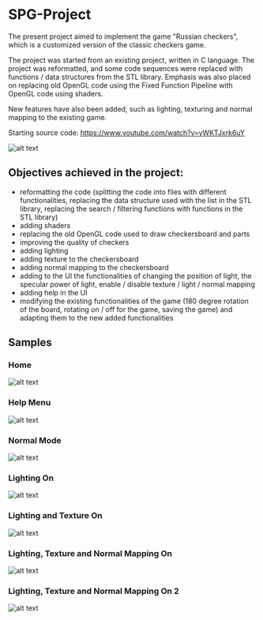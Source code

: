 # SPG-ProjectThe present project aimed to implement the game "Russian checkers", which is a customized version of the classic checkers game. The project was started from an existing project, written in C language. The project was reformatted, and some code sequences were replaced with functions / data structures from the STL library. Emphasis was also placed on replacing old OpenGL code using the Fixed Function Pipeline with OpenGL code using shaders. New features have also been added, such as lighting, texturing and normal mapping to the existing game.Starting source code:https://www.youtube.com/watch?v=yWKTJxrk6uY![alt text](https://github.com/enaki/SPG-Project/blob/master/Documentation/Samples/0.png)## Objectives achieved in the project:- reformatting the code (splitting the code into files with different functionalities, replacing the data structure used with the list in the STL library, replacing the search / filtering functions with functions in the STL library) - adding shaders - replacing the old OpenGL code used to draw checkersboard and parts - improving the quality of checkers - adding lighting - adding texture to the checkersboard - adding normal mapping to the checkersboard - adding to the UI the functionalities of changing the position of light, the specular power of light, enable / disable texture / light / normal mapping - adding help in the UI - modifying the existing functionalities of the game (180 degree rotation of the board, rotating on / off for the game, saving the game) and adapting them to the new added functionalities## Samples### Home![alt text](https://github.com/enaki/SPG-Project/blob/master/Documentation/Samples/1.PNG)### Help Menu![alt text](https://github.com/enaki/SPG-Project/blob/master/Documentation/Samples/2.PNG)### Normal Mode![alt text](https://github.com/enaki/SPG-Project/blob/master/Documentation/Samples/3.PNG)### Lighting On![alt text](https://github.com/enaki/SPG-Project/blob/master/Documentation/Samples/4.PNG)### Lighting and Texture On![alt text](https://github.com/enaki/SPG-Project/blob/master/Documentation/Samples/5.PNG)### Lighting, Texture and Normal Mapping On![alt text](https://github.com/enaki/SPG-Project/blob/master/Documentation/Samples/6.PNG)### Lighting, Texture and Normal Mapping On 2![alt text](https://github.com/enaki/SPG-Project/blob/master/Documentation/Samples/7.PNG)